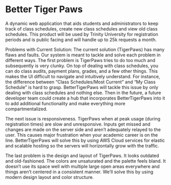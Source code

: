 # Better Tiger Paws

A dynamic web application that aids students and administrators to keep track of class schedules, create new class schedules and view old class schedules. This product will be used by Trinity University for registration periods and is public facing and will handle up to 25k requests a month. 

Problems with Current Solution:
The current solution (TigerPaws) has many flaws and faults. Our system is meant to tackle and solve each problem in different ways. The first problem is TigerPaws tries to do too much and subsequently is very clunky. On top of dealing with class schedules, you can do class audits, payment plans, grades, and a few other things. This makes the UI difficult to navigate and intuitively understand. For instance, the difference between “Class Schedules/Most Current” and “My Class Schedule” is hard to grasp. BetterTigerPaws will tackle this issue by only dealing with class schedules and nothing else. Then in the future, a future developer team could create a hub that incorporates BetterTigerPaws into it to add additional functionality and make everything more compartmentalized. 

The next issue is responsiveness. TigerPaws when at peak usage (during registration times) are slow and unresponsive. Inputs get missed and changes are made on the server side and aren’t adequately relayed to the user. This causes major frustration when your academic career is on the line. BetterTigerPaws will solve this by using AWS Cloud services for elastic and scalable hosting so the servers will horizontally grow with the traffic. 

The last problem is the design and layout of TigerPaws. It looks outdated and old-fashioned. The colors are unsaturated and the palette feels bland. It doesn’t use its space well with multiple large open areas everywhere and things aren’t centered in a consistent manner. We’ll solve this by using modern design layout and color structure.

